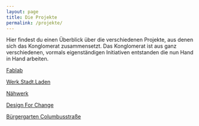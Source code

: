 ```yaml
---
layout: page
title: Die Projekte
permalink: /projekte/
---
```


Hier findest du einen Überblick über die verschiedenen Projekte, aus denen sich
das Konglomerat zusammensetzt. Das Konglomerat ist aus ganz verschiedenen,
vormals eigenständigen Initiativen entstanden die nun Hand in Hand arbeiten.

[Fablab](/fablab/index.html)

[Werk.Stadt.Laden](/dummy_projekt/index.html)

[Nähwerk](/dummy_projekt/index.html)

[Design For Change](/dummy_projekt/index.html)

[Bürgergarten Columbusstraße](/dummy_projekt/index.html)
